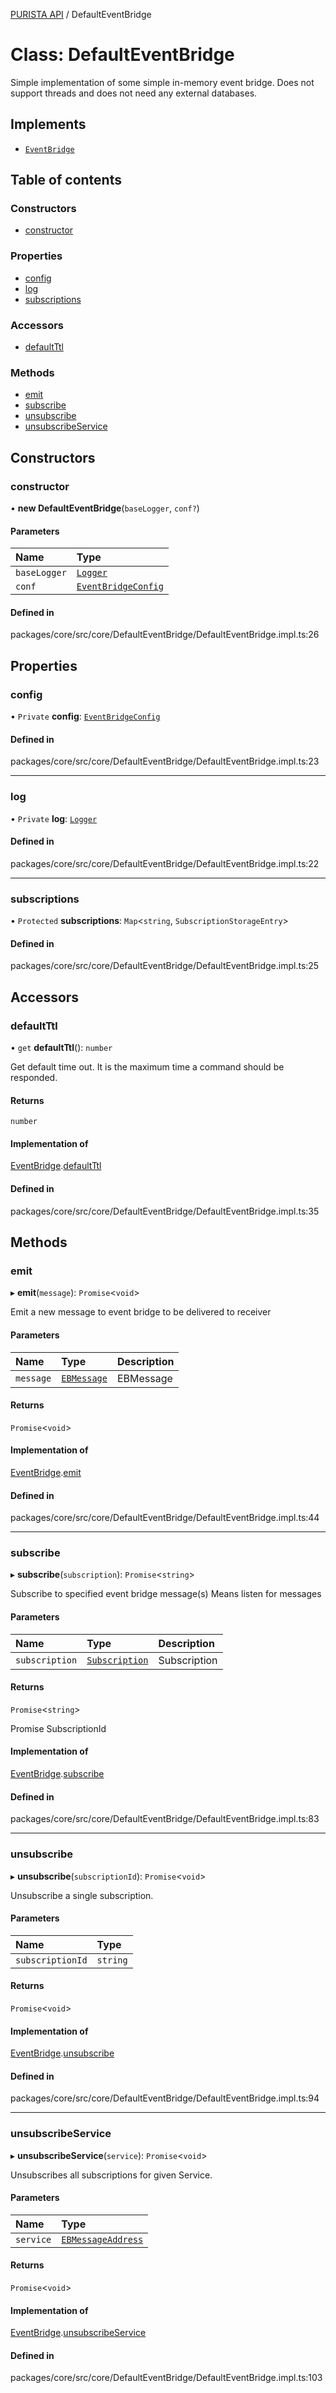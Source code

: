 [PURISTA API](../README.md) / DefaultEventBridge

# Class: DefaultEventBridge

Simple implementation of some simple in-memory event bridge.
Does not support threads and does not need any external databases.

## Implements

- [`EventBridge`](../interfaces/EventBridge.md)

## Table of contents

### Constructors

- [constructor](DefaultEventBridge.md#constructor)

### Properties

- [config](DefaultEventBridge.md#config)
- [log](DefaultEventBridge.md#log)
- [subscriptions](DefaultEventBridge.md#subscriptions)

### Accessors

- [defaultTtl](DefaultEventBridge.md#defaultttl)

### Methods

- [emit](DefaultEventBridge.md#emit)
- [subscribe](DefaultEventBridge.md#subscribe)
- [unsubscribe](DefaultEventBridge.md#unsubscribe)
- [unsubscribeService](DefaultEventBridge.md#unsubscribeservice)

## Constructors

### constructor

• **new DefaultEventBridge**(`baseLogger`, `conf?`)

#### Parameters

| Name | Type |
| :------ | :------ |
| `baseLogger` | [`Logger`](../README.md#logger) |
| `conf` | [`EventBridgeConfig`](../README.md#eventbridgeconfig) |

#### Defined in

packages/core/src/core/DefaultEventBridge/DefaultEventBridge.impl.ts:26

## Properties

### config

• `Private` **config**: [`EventBridgeConfig`](../README.md#eventbridgeconfig)

#### Defined in

packages/core/src/core/DefaultEventBridge/DefaultEventBridge.impl.ts:23

___

### log

• `Private` **log**: [`Logger`](../README.md#logger)

#### Defined in

packages/core/src/core/DefaultEventBridge/DefaultEventBridge.impl.ts:22

___

### subscriptions

• `Protected` **subscriptions**: `Map`<`string`, `SubscriptionStorageEntry`\>

#### Defined in

packages/core/src/core/DefaultEventBridge/DefaultEventBridge.impl.ts:25

## Accessors

### defaultTtl

• `get` **defaultTtl**(): `number`

Get default time out.
It is the maximum time a command should be responded.

#### Returns

`number`

#### Implementation of

[EventBridge](../interfaces/EventBridge.md).[defaultTtl](../interfaces/EventBridge.md#defaultttl)

#### Defined in

packages/core/src/core/DefaultEventBridge/DefaultEventBridge.impl.ts:35

## Methods

### emit

▸ **emit**(`message`): `Promise`<`void`\>

Emit a new message to event bridge to be delivered to receiver

#### Parameters

| Name | Type | Description |
| :------ | :------ | :------ |
| `message` | [`EBMessage`](../README.md#ebmessage) | EBMessage |

#### Returns

`Promise`<`void`\>

#### Implementation of

[EventBridge](../interfaces/EventBridge.md).[emit](../interfaces/EventBridge.md#emit)

#### Defined in

packages/core/src/core/DefaultEventBridge/DefaultEventBridge.impl.ts:44

___

### subscribe

▸ **subscribe**(`subscription`): `Promise`<`string`\>

Subscribe to specified event bridge message(s)
Means listen for messages

#### Parameters

| Name | Type | Description |
| :------ | :------ | :------ |
| `subscription` | [`Subscription`](../README.md#subscription) | Subscription |

#### Returns

`Promise`<`string`\>

Promise SubscriptionId

#### Implementation of

[EventBridge](../interfaces/EventBridge.md).[subscribe](../interfaces/EventBridge.md#subscribe)

#### Defined in

packages/core/src/core/DefaultEventBridge/DefaultEventBridge.impl.ts:83

___

### unsubscribe

▸ **unsubscribe**(`subscriptionId`): `Promise`<`void`\>

Unsubscribe a single subscription.

#### Parameters

| Name | Type |
| :------ | :------ |
| `subscriptionId` | `string` |

#### Returns

`Promise`<`void`\>

#### Implementation of

[EventBridge](../interfaces/EventBridge.md).[unsubscribe](../interfaces/EventBridge.md#unsubscribe)

#### Defined in

packages/core/src/core/DefaultEventBridge/DefaultEventBridge.impl.ts:94

___

### unsubscribeService

▸ **unsubscribeService**(`service`): `Promise`<`void`\>

Unsubscribes all subscriptions for given Service.

#### Parameters

| Name | Type |
| :------ | :------ |
| `service` | [`EBMessageAddress`](../README.md#ebmessageaddress) |

#### Returns

`Promise`<`void`\>

#### Implementation of

[EventBridge](../interfaces/EventBridge.md).[unsubscribeService](../interfaces/EventBridge.md#unsubscribeservice)

#### Defined in

packages/core/src/core/DefaultEventBridge/DefaultEventBridge.impl.ts:103
